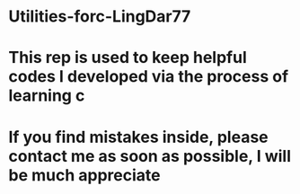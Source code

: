 # Utilities-forc-LingDar77
# This  rep is used to keep helpful codes I developed via the process of learning c
# If you find mistakes inside, please contact me as soon as possible, I will be much appreciate